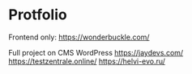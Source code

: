 # Protfolio

Frontend only:
https://wonderbuckle.com/

Full project on CMS WordPress
https://jaydevs.com/
https://testzentrale.online/
https://helvi-evo.ru/

